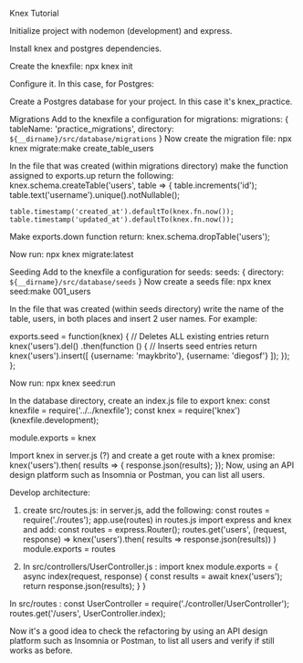 Knex Tutorial

Initialize project with nodemon (development) and express.

Install knex and postgres dependencies.

Create the knexfile:
npx knex init

Configure it. In this case, for Postgres: 

Create a Postgres database for your project. In this case it's knex_practice.

Migrations
Add to the knexfile a configuration for migrations:
migrations: {
      tableName: 'practice_migrations',
      directory: `${__dirname}/src/database/migrations`
    }
Now create the migration file:
npx knex migrate:make create_table_users

In the file that was created (within migrations directory) make the function assigned to exports.up return the following:
knex.schema.createTable('users', table => {
    table.increments('id');
    table.text('username').unique().notNullable();

    table.timestamp('created_at').defaultTo(knex.fn.now());
    table.timestamp('updated_at').defaultTo(knex.fn.now());
Make exports.down function return:
knex.schema.dropTable('users');

Now run:
npx knex migrate:latest

Seeding
Add to the knexfile a configuration for seeds:
seeds: {
      directory: `${__dirname}/src/database/seeds`
    }
Now create a seeds file:
npx knex seed:make 001_users

In the file that was created (within seeds directory) write the name of the table, users, in both places and insert 2 user names. For example:

exports.seed = function(knex) {
  // Deletes ALL existing entries
  return knex('users').del()
    .then(function () {
      // Inserts seed entries
      return knex('users').insert([
        {username: 'maykbrito'},
        {username: 'diegosf'}
      ]);
    });
};

Now run:
npx knex seed:run

In the database directory, create an index.js file to export knex: 
const knexfile = require('../../knexfile');
const knex = require('knex')(knexfile.development);

module.exports = knex

Import knex in server.js (?) and create a get route with a knex promise:
knex('users').then( results => {
    response.json(results);
});
Now, using an API design platform such as Insomnia or Postman, you can list all users.

Develop architecture:
1) create src/routes.js:
in server.js, add the following:
const routes = require('./routes');
app.use(routes)
in routes.js import express and knex and add:
const routes = express.Router();
routes.get('users', (request, response) => 
    knex('users').then( results => response.json(results))
)
module.exports = routes

2) In src/controllers/UserController.js :
import knex
module.exports = {
    async index(request, response) {
        const results = await knex('users');
        return response.json(results);
    }
}

In src/routes :
const UserController = require('./controller/UserController');
routes.get('/users', UserController.index);

Now it's a good idea to check the refactoring by using an API design platform such as Insomnia or Postman, to list all users and verify if still works as before.

